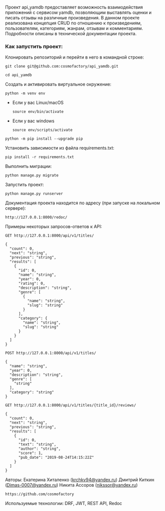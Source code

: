 Проект api_yamdb предоставляет возможность взаимодействия приложений с сервисом yamdb, позволяющим выставлять оценки и писать отзывы на различные произведения. В данном проекте реализована концепция CRUD по отношению к произведениям, пользователям, категориям, жанрам, отзывам и комментариям. Подробности описаны в технической документации проекта.

### Как запустить проект:

Клонировать репозиторий и перейти в него в командной строке:

```
git clone git@github.com:cosmofactory/api_yamdb.git
```

```
cd api_yamdb
```

Cоздать и активировать виртуальное окружение:

```
python -m venv env
```

* Если у вас Linux/macOS

    ```
    source env/bin/activate
    ```

* Если у вас windows

    ```
    source env/scripts/activate
    ```

```
python -m pip install --upgrade pip
```

Установить зависимости из файла requirements.txt:

```
pip install -r requirements.txt
```

Выполнить миграции:

```
python manage.py migrate
```

Запустить проект:

```
python manage.py runserver
```

Документация проекта находится по адресу (при запуске на локальном сервере):

```
http://127.0.0.1:8000/redoc/
```

Примеры некоторых запросов-ответов к API:

```
GET http://127.0.0.1:8000/api/v1/titles/
```

```
{
  "count": 0,
  "next": "string",
  "previous": "string",
  "results": [
    {
      "id": 0,
      "name": "string",
      "year": 0,
      "rating": 0,
      "description": "string",
      "genre": [
        {
          "name": "string",
          "slug": "string"
        }
      ],
      "category": {
        "name": "string",
        "slug": "string"
      }
    }
  ]
}
```


```
POST http://127.0.0.1:8000/api/v1/titles/
```

```
{
  "name": "string",
  "year": 0,
  "description": "string",
  "genre": [
    "string"
  ],
  "category": "string"
}
```

```
GET http://127.0.0.1:8000/api/v1/titles/{title_id}/reviews/
```
```
{
  "count": 0,
  "next": "string",
  "previous": "string",
  "results": [
    {
      "id": 0,
      "text": "string",
      "author": "string",
      "score": 1,
      "pub_date": "2019-08-24T14:15:22Z"
    }
  ]
}
```


Авторы: 
Екатерина Хиталенко (krchkv94@yandex.ru)
Дмитрий Киткин (Dimas-0007@yandex.ru)
Никита Ассоров (nikssor@yandex.ru)

```
https://github.com/cosmofactory
```
Используемые технологии: DRF, JWT, REST API, Redoc